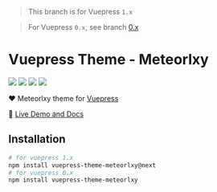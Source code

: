 > This branch is for Vuepress `1.x`

> For Vuepress `0.x`, see branch [0.x](https://github.com/meteorlxy/vuepress-theme-meteorlxy/tree/0.x)

# Vuepress Theme - Meteorlxy

[![](https://img.shields.io/circleci/project/github/meteorlxy/vuepress-theme-meteorlxy/master.svg?style=flat)](https://circleci.com/gh/meteorlxy/vuepress-theme-meteorlxy)
[![](https://img.shields.io/npm/v/vuepress-theme-meteorlxy/latest.svg?style=flat)](https://www.npmjs.com/package/vuepress-theme-meteorlxy)
[![](https://img.shields.io/npm/v/vuepress-theme-meteorlxy/next.svg?style=flat)](https://www.npmjs.com/package/vuepress-theme-meteorlxy)
[![](https://img.shields.io/github/license/meteorlxy/vuepress-theme-meteorlxy.svg?style=flat)](https://github.com/meteorlxy/vuepress-theme-meteorlxy/blob/master/LICENSE)

:heart: Meteorlxy theme for [Vuepress](https://vuepress.vuejs.org)

:book: [Live Demo and Docs](https://vuepress-theme-meteorlxy.meteorlxy.cn)

## Installation

```sh
# for vuepress 1.x
npm install vuepress-theme-meteorlxy@next
# for vuepress 0.x
npm install vuepress-theme-meteorlxy
```
